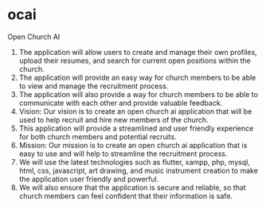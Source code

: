 # ocai
Open Church AI

1. The application will allow users to create and manage their own profiles, upload their resumes, and search for current open positions within the church. 
2. The application will provide an easy way for church members to be able to view and manage the recruitment process. 
3. The application will also provide a way for church members to be able to communicate with each other and provide valuable feedback. 
4. Vision: Our vision is to create an open church ai application that will be used to help recruit and hire new members of the church. 
5. This application will provide a streamlined and user friendly experience for both church members and potential recruits. 
6. Mission: Our mission is to create an open church ai application that is easy to use and will help to streamline the recruitment process. 
7. We will use the latest technologies such as flutter, xampp, php, mysql, html, css, javascript, art drawing, and music instrument creation to make the application user friendly and powerful. 
8. We will also ensure that the application is secure and reliable, so that church members can feel confident that their information is safe.
